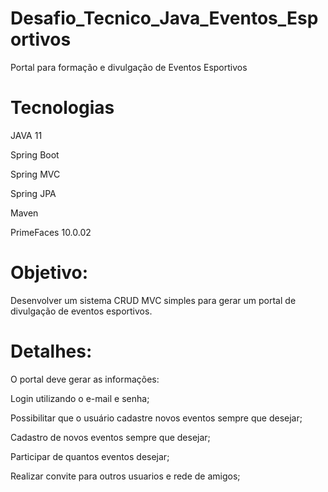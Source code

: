 # Desafio_Tecnico_Java_Eventos_Esportivos
Portal para formação e divulgação de Eventos Esportivos

# Tecnologias
JAVA 11 <p>
Spring Boot <p>
Spring MVC <p>
Spring JPA <p>
Maven <p>
PrimeFaces 10.0.02


# Objetivo:
Desenvolver um sistema CRUD MVC simples para gerar um portal de divulgação de eventos esportivos.

# Detalhes:
O portal deve gerar as informações:

Login utilizando o e-mail e senha;

Possibilitar que o usuário cadastre novos eventos sempre que desejar;

Cadastro de novos eventos sempre que desejar;

Participar de quantos eventos desejar;

Realizar convite para outros usuarios e rede de amigos;
